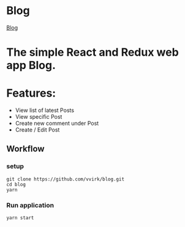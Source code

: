 # Blog
[Blog](https://vvirk.github.io/blog/)

# The simple React and Redux web app Blog.

# Features:

 - View list of latest Posts
 - View specific Post
 - Create new comment under Post
 - Create / Edit Post

## Workflow

### setup
```
git clone https://github.com/vvirk/blog.git
cd blog
yarn
```

### Run application
```
yarn start
